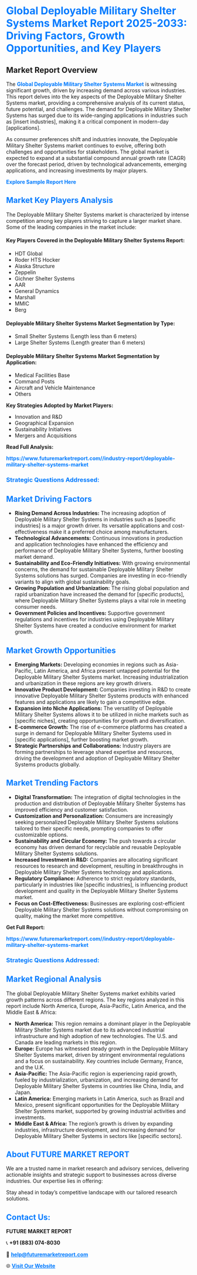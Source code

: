 <h1 style="color: #007BFF;">Global Deployable Military Shelter Systems Market Report 2025-2033: Driving Factors, Growth Opportunities, and Key Players</h1>

<section id="overview">
<h2>Market Report Overview</h2>
<p>The <a href="https://www.futuremarketreport.com//industry-report/deployable-military-shelter-systems-market" style="color: #007BFF; text-decoration: none;"><strong>Global Deployable Military Shelter Systems Market</strong></a> is witnessing significant growth, driven by increasing demand across various industries. This report delves into the key aspects of the Deployable Military Shelter Systems market, providing a comprehensive analysis of its current status, future potential, and challenges. The demand for Deployable Military Shelter Systems has surged due to its wide-ranging applications in industries such as [insert industries], making it a critical component in modern-day [applications].</p>
<p>As consumer preferences shift and industries innovate, the Deployable Military Shelter Systems market continues to evolve, offering both challenges and opportunities for stakeholders. The global market is expected to expand at a substantial compound annual growth rate (CAGR) over the forecast period, driven by technological advancements, emerging applications, and increasing investments by major players.</p>
</section>

<section id="overview">
<p><a href="https://www.futuremarketreport.com//request-sample/reportId=85018" style="color: #007BFF; text-decoration: none;"><strong>Explore Sample Report Here</strong></a></p>
</section>

<section id="key-players">
<h2 style="color: #007BFF;">Market Key Players Analysis</h2>
<p>The Deployable Military Shelter Systems market is characterized by intense competition among key players striving to capture a larger market share. Some of the leading companies in the market include:</p>
<h4>Key Players Covered in the Deployable Military Shelter Systems Report:</h4>
<ul><li>HDT Global</li><li>Roder HTS Hocker</li><li>Alaska Structure</li><li>Zeppelin</li><li>Gichner Shelter Systems</li><li>AAR</li><li>General Dynamics</li><li>Marshall</li><li>MMIC</li><li>Berg</li></ul>
<h4>Deployable Military Shelter Systems Market Segmentation by Type:</h4>
<ul><li>Small Shelter Systems (Length less than 6 meters)</li><li>Large Shelter Systems (Length greater than 6 meters)</li></ul>

<h4>Deployable Military Shelter Systems Market Segmentation by Application:</h4>
<ul><li>Medical Facilities Base</li><li>Command Posts</li><li>Aircraft and Vehicle Maintenance</li><li>Others</li></ul>
<p><strong>Key Strategies Adopted by Market Players:</strong></p>
<ul>
<li>Innovation and R&D</li>
<li>Geographical Expansion</li>
<li>Sustainability Initiatives</li>
<li>Mergers and Acquisitions</li>
</ul>
</section>

<section>
<p><strong>Read Full Analysis: </strong></p><a href="https://www.futuremarketreport.com//industry-report/deployable-military-shelter-systems-market" style="color: #007BFF; text-decoration: none;"><strong>https://www.futuremarketreport.com//industry-report/deployable-military-shelter-systems-market</strong></a>
<h3 style="color: #007BFF;">Strategic Questions Addressed:</h3>
</section>

<section id="driving-factors">
<h2 style="color: #007BFF;">Market Driving Factors</h2>
<ul>
<li><strong>Rising Demand Across Industries:</strong> The increasing adoption of Deployable Military Shelter Systems in industries such as [specific industries] is a major growth driver. Its versatile applications and cost-effectiveness make it a preferred choice among manufacturers.</li>
<li><strong>Technological Advancements:</strong> Continuous innovations in production and application technologies have enhanced the efficiency and performance of Deployable Military Shelter Systems, further boosting market demand.</li>
<li><strong>Sustainability and Eco-Friendly Initiatives:</strong> With growing environmental concerns, the demand for sustainable Deployable Military Shelter Systems solutions has surged. Companies are investing in eco-friendly variants to align with global sustainability goals.</li>
<li><strong>Growing Population and Urbanization:</strong> The rising global population and rapid urbanization have increased the demand for [specific products], where Deployable Military Shelter Systems plays a vital role in meeting consumer needs.</li>
<li><strong>Government Policies and Incentives:</strong> Supportive government regulations and incentives for industries using Deployable Military Shelter Systems have created a conducive environment for market growth.</li>
</ul>
</section>

<section id="growth-opportunities">
<h2 style="color: #007BFF;">Market Growth Opportunities</h2>
<ul>
<li><strong>Emerging Markets:</strong> Developing economies in regions such as Asia-Pacific, Latin America, and Africa present untapped potential for the Deployable Military Shelter Systems market. Increasing industrialization and urbanization in these regions are key growth drivers.</li>
<li><strong>Innovative Product Development:</strong> Companies investing in R&D to create innovative Deployable Military Shelter Systems products with enhanced features and applications are likely to gain a competitive edge.</li>
<li><strong>Expansion into Niche Applications:</strong> The versatility of Deployable Military Shelter Systems allows it to be utilized in niche markets such as [specific niches], creating opportunities for growth and diversification.</li>
<li><strong>E-commerce Growth:</strong> The rise of e-commerce platforms has created a surge in demand for Deployable Military Shelter Systems used in [specific applications], further boosting market growth.</li>
<li><strong>Strategic Partnerships and Collaborations:</strong> Industry players are forming partnerships to leverage shared expertise and resources, driving the development and adoption of Deployable Military Shelter Systems products globally.</li>
</ul>
</section>

<section id="trending-factors">
<h2 style="color: #007BFF;">Market Trending Factors</h2>
<ul>
<li><strong>Digital Transformation:</strong> The integration of digital technologies in the production and distribution of Deployable Military Shelter Systems has improved efficiency and customer satisfaction.</li>
<li><strong>Customization and Personalization:</strong> Consumers are increasingly seeking personalized Deployable Military Shelter Systems solutions tailored to their specific needs, prompting companies to offer customizable options.</li>
<li><strong>Sustainability and Circular Economy:</strong> The push towards a circular economy has driven demand for recyclable and reusable Deployable Military Shelter Systems solutions.</li>
<li><strong>Increased Investment in R&D:</strong> Companies are allocating significant resources to research and development, resulting in breakthroughs in Deployable Military Shelter Systems technology and applications.</li>
<li><strong>Regulatory Compliance:</strong> Adherence to strict regulatory standards, particularly in industries like [specific industries], is influencing product development and quality in the Deployable Military Shelter Systems market.</li>
<li><strong>Focus on Cost-Effectiveness:</strong> Businesses are exploring cost-efficient Deployable Military Shelter Systems solutions without compromising on quality, making the market more competitive.</li>
</ul>
</section>

<section>
<p><strong>Get Full Report: </strong></p><a href="https://www.futuremarketreport.com//industry-report/deployable-military-shelter-systems-market" style="color: #007BFF; text-decoration: none;"><strong>https://www.futuremarketreport.com//industry-report/deployable-military-shelter-systems-market</strong></a>
<h3 style="color: #007BFF;">Strategic Questions Addressed:</h3>
</section>


<section id="regional-analysis">
<h2 style="color: #007BFF;">Market Regional Analysis</h2>
<p>The global Deployable Military Shelter Systems market exhibits varied growth patterns across different regions. The key regions analyzed in this report include North America, Europe, Asia-Pacific, Latin America, and the Middle East & Africa:</p>
<ul>
<li><strong>North America:</strong> This region remains a dominant player in the Deployable Military Shelter Systems market due to its advanced industrial infrastructure and high adoption of new technologies. The U.S. and Canada are leading markets in this region.</li>
<li><strong>Europe:</strong> Europe has witnessed steady growth in the Deployable Military Shelter Systems market, driven by stringent environmental regulations and a focus on sustainability. Key countries include Germany, France, and the U.K.</li>
<li><strong>Asia-Pacific:</strong> The Asia-Pacific region is experiencing rapid growth, fueled by industrialization, urbanization, and increasing demand for Deployable Military Shelter Systems in countries like China, India, and Japan.</li>
<li><strong>Latin America:</strong> Emerging markets in Latin America, such as Brazil and Mexico, present significant opportunities for the Deployable Military Shelter Systems market, supported by growing industrial activities and investments.</li>
<li><strong>Middle East & Africa:</strong> The region’s growth is driven by expanding industries, infrastructure development, and increasing demand for Deployable Military Shelter Systems in sectors like [specific sectors].</li>
</ul>
</section>

<footer>
<h2 style="color: #007BFF;">About FUTURE MARKET REPORT</h2>
<p>We are a trusted name in market research and advisory services, delivering actionable insights and strategic support to businesses across diverse industries. Our expertise lies in offering:</p>

<p>Stay ahead in today’s competitive landscape with our tailored research solutions.</p>

<h2 style="color: #007BFF;">Contact Us:</h2>
<p><strong>FUTURE MARKET REPORT</strong></p>
<p>📞 <strong>+91 (883) 074-8030</strong></p>
<p>📧 <strong><a href="mailto:help@futuremarketreport.com" style="color: #007BFF;">help@futuremarketreport.com</a></strong></p>
<p>🌐 <strong><a href="https://www.futuremarketreport.com/" style="color: #007BFF;">Visit Our Website</a></strong></p>
</footer>